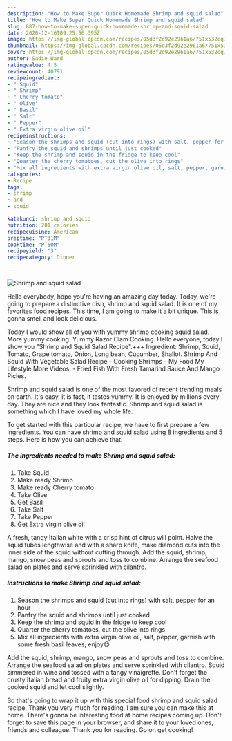 ```yaml
---
description: "How to Make Super Quick Homemade Shrimp and squid salad"
title: "How to Make Super Quick Homemade Shrimp and squid salad"
slug: 887-how-to-make-super-quick-homemade-shrimp-and-squid-salad
date: 2020-12-16T09:25:56.395Z
image: https://img-global.cpcdn.com/recipes/05d3f2d92e2961a6/751x532cq70/shrimp-and-squid-salad-recipe-main-photo.jpg
thumbnail: https://img-global.cpcdn.com/recipes/05d3f2d92e2961a6/751x532cq70/shrimp-and-squid-salad-recipe-main-photo.jpg
cover: https://img-global.cpcdn.com/recipes/05d3f2d92e2961a6/751x532cq70/shrimp-and-squid-salad-recipe-main-photo.jpg
author: Sadie Ward
ratingvalue: 4.5
reviewcount: 40791
recipeingredient:
- " Squid"
- " Shrimp"
- " Cherry tomato"
- " Olive"
- " Basil"
- " Salt"
- " Pepper"
- " Extra virgin olive oil"
recipeinstructions:
- "Season the shrimps and squid (cut into rings) with salt, pepper for an hour"
- "Panfry the squid and shrimps until just cooked"
- "Keep the shrimp and squid in the fridge to keep cool"
- "Quarter the cherry tomatoes, cut the olive into rings"
- "Mix all ingredients with extra virgin olive oil, salt, pepper, garnish with some fresh basil leaves, enjoy😋"
categories:
- Recipe
tags:
- shrimp
- and
- squid

katakunci: shrimp and squid 
nutrition: 281 calories
recipecuisine: American
preptime: "PT31M"
cooktime: "PT50M"
recipeyield: "3"
recipecategory: Dinner

---
```



![Shrimp and squid salad](https://img-global.cpcdn.com/recipes/05d3f2d92e2961a6/751x532cq70/shrimp-and-squid-salad-recipe-main-photo.jpg)

Hello everybody, hope you're having an amazing day today. Today, we're going to prepare a distinctive dish, shrimp and squid salad. It is one of my favorites food recipes. This time, I am going to make it a bit unique. This is gonna smell and look delicious.

Today I would show all of you with yummy shrimp cooking squid salad. More yummy cooking: Yummy Razor Clam Cooking. Hello everyone, today I show you &#34;Shrimp and Squid Salad Recipe&#34;.+++ Ingredient: Shrimp, Squid, Tomato, Grape tomato, Onion, Long bean, Cucumber, Shallot. Shrimp And Squid With Vegetable Salad Recipe - Cooking Shrimps - My Food My Lifestyle More Videos: - Fried Fish With Fresh Tamarind Sauce And Mango Picles.

Shrimp and squid salad is one of the most favored of recent trending meals on earth. It's easy, it is fast, it tastes yummy. It is enjoyed by millions every day. They are nice and they look fantastic. Shrimp and squid salad is something which I have loved my whole life.


To get started with this particular recipe, we have to first prepare a few ingredients. You can have shrimp and squid salad using 8 ingredients and 5 steps. Here is how you can achieve that.

<!--inarticleads1-->

##### The ingredients needed to make Shrimp and squid salad:

1. Take  Squid
1. Make ready  Shrimp
1. Make ready  Cherry tomato
1. Take  Olive
1. Get  Basil
1. Take  Salt
1. Take  Pepper
1. Get  Extra virgin olive oil


A fresh, tangy Italian white with a crisp hint of citrus will point. Halve the squid tubes lengthwise and with a sharp knife, make diamond cuts into the inner side of the squid without cutting through. Add the squid, shrimp, mango, snow peas and sprouts and toss to combine. Arrange the seafood salad on plates and serve sprinkled with cilantro. 

<!--inarticleads2-->

##### Instructions to make Shrimp and squid salad:

1. Season the shrimps and squid (cut into rings) with salt, pepper for an hour
1. Panfry the squid and shrimps until just cooked
1. Keep the shrimp and squid in the fridge to keep cool
1. Quarter the cherry tomatoes, cut the olive into rings
1. Mix all ingredients with extra virgin olive oil, salt, pepper, garnish with some fresh basil leaves, enjoy😋


Add the squid, shrimp, mango, snow peas and sprouts and toss to combine. Arrange the seafood salad on plates and serve sprinkled with cilantro. Squid simmered in wine and tossed with a tangy vinaigrette. Don&#39;t forget the crusty Italian bread and fruity extra virgin olive oil for dipping. Drain the cooked squid and let cool slightly. 

So that's going to wrap it up with this special food shrimp and squid salad recipe. Thank you very much for reading. I am sure you can make this at home. There's gonna be interesting food at home recipes coming up. Don't forget to save this page in your browser, and share it to your loved ones, friends and colleague. Thank you for reading. Go on get cooking!
